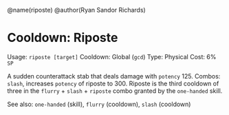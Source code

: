 @name(riposte)
@author(Ryan Sandor Richards)

# Cooldown: Riposte
Usage: `riposte [target]`
Cooldown: Global (`gcd`)
Type: Physical
Cost: 6% `SP`

A sudden counterattack stab that deals damage with `potency` 125.
Combos: `slash`, increases `potency` of riposte to 300. Riposte is the third
cooldown of three in the `flurry` + `slash` + `riposte` combo granted by the
`one-handed` skill.

See also: `one-handed` (skill), `flurry` (cooldown), `slash` (cooldown)
